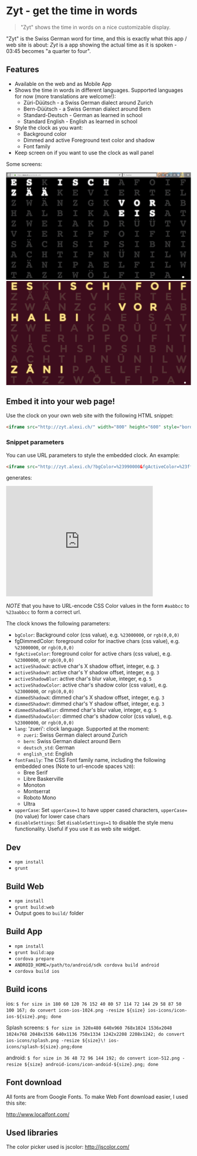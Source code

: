 Zyt - get the time in words
===========================

> "Zyt" shows the time in words on a nice customizable display.

"Zyt" is the Swiss German word for time, and this is exactly what this app / web site is about:
_Zyt_ is a app showing the actual time as it is spoken - 03:45 becomes "a quarter to four".

Features
-----------

* Available on the web and as Mobile App
* Shows the time in words in different languages. Supported languages for now (more translations are welcome!):
  * Züri-Düütsch - a Swiss German dialect around Zurich
  * Bern-Düütsch - a Swiss German dialect around Bern
  * Standard-Deutsch - German as learned in school
  * Standard English - English as learned in school
* Style the clock as you want:
  * Background color
  * Dimmed and active Foreground text color and shadow
  * Font family
* Keep screen on if you want to use the clock as wall panel

Some screens:

![First Screenshot](./2016-08-08-u07ny.png)
![2nd Screenshot](./2016-08-10-9d9fa.png)

Embed it into your web page!
----------------------------

Use the clock on your own web site with the following HTML snippet:

```html
<iframe src="http://zyt.alexi.ch/" width="800" height="600" style="border:none" ></iframe>
```

### Snippet parameters

You can use URL parameters to style the embedded clock. An example:

```html
<iframe src="http://zyt.alexi.ch/?bgColor=%23990000&fgActiveColor=%23ff0000&activeShadowColor=rgba(55,255,0,0.8)" width="400" height="300" style="border:none" ></iframe>
```

generates:

<iframe src="http://zyt.alexi.ch/?bgColor=%23990000&fgActiveColor=%23ff0000&activeShadowColor=rgba(55,255,0,0.8)" width="400" height="300" style="border:none" ></iframe>


*NOTE* that you have to URL-encode CSS Color values in the form `#aabbcc` to `%23aabbcc` to form a correct url.

The clock knows the following parameters:

* `bgColor`: Background color (css value), e.g. `%23000000`, or `rgb(0,0,0)`
* fgDimmedColor: foreground color for inactive chars (css value), e.g. `%23000000`, or `rgb(0,0,0)`
* `fgActiveColor`: foreground color for active chars (css value), e.g. `%23000000`, or `rgb(0,0,0)`
* `activeShadowX`: active char's X shadow offset, integer, e.g. `3`
* `activeShadowY`: active char's Y shadow offset, integer, e.g. `3`
* `activeShadowBlur`: active char's blur value, integer, e.g. `5`
* `activeShadowColor`: active char's shadow color (css value), e.g. `%23000000`, or `rgb(0,0,0)`
* `dimmedShadowX`: dimmed char's X shadow offset, integer, e.g. `3`
* `dimmedShadowY`: dimmed char's Y shadow offset, integer, e.g. `3`
* `dimmedShadowBlur`: dimmed char's blur value, integer, e.g. `5`
* `dimmedShadowColor`: dimmed char's shadow color (css value), e.g. `%23000000`, or `rgb(0,0,0)`
* `lang`: 'zueri': clock language. Supported at the moment:
  * `zueri`: Swiss German dialect around Zurich
  * `bern`: Swiss German dialect around Bern
  * `deutsch_std`: German
  * `english_std`: English
* `fontFamily`: The CSS Font family name, including the following embedded ones (Note to url-encode spaces `%20`):
  * Bree Serif
  * Libre Baskerville
  * Monoton
  * Montserrat
  * Roboto Mono
  * Ultra
* `upperCase`: Set `upperCase=1` to have upper cased characters, `upperCase=` (no value) for lower case chars
* `disableSettings`: Set `disableSettings=1` to disable the style menu functionality. Useful if you use it as web site widget.

Dev
---

* `npm install`
* `grunt`

Build Web
---------

* `npm install`
* `grunt build:web`
* Output goes to `build/` folder

Build App
---------

* `npm install`
* `grunt build:app`
* `cordova prepare`
* `ANDROID_HOME=/path/to/android/sdk cordova build android`
* `cordova build ios`


Build icons
-----------
ios:
`$ for size in 180 60 120 76 152 40 80 57 114 72 144 29 58 87 50 100 167; do convert icon-ios-1024.png -resize ${size} ios-icons/icon-ios-${size}.png; done`

Splash screens:
`$ for size in 320x480 640x960 768x1024 1536x2048 1024x768 2048x1536 640x1136 750x1334 1242x2208 2208x1242; do convert ios-icons/splash.png -resize ${size}\! ios-icons/splash-${size}.png;done`


android:
`$ for size in 36 48 72 96 144 192; do convert icon-512.png -resize ${size} android-icons/icon-andoid-${size}.png; done`

Font download
-------------

All fonts are from Google Fonts. To make Web Font download easier, I used this site:

http://www.localfont.com/

Used libraries
--------------

The color picker used is jscolor: http://jscolor.com/
